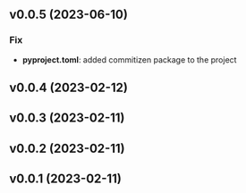 ## v0.0.5 (2023-06-10)

### Fix

- **pyproject.toml**: added commitizen package to the project

## v0.0.4 (2023-02-12)

## v0.0.3 (2023-02-11)

## v0.0.2 (2023-02-11)

## v0.0.1 (2023-02-11)
